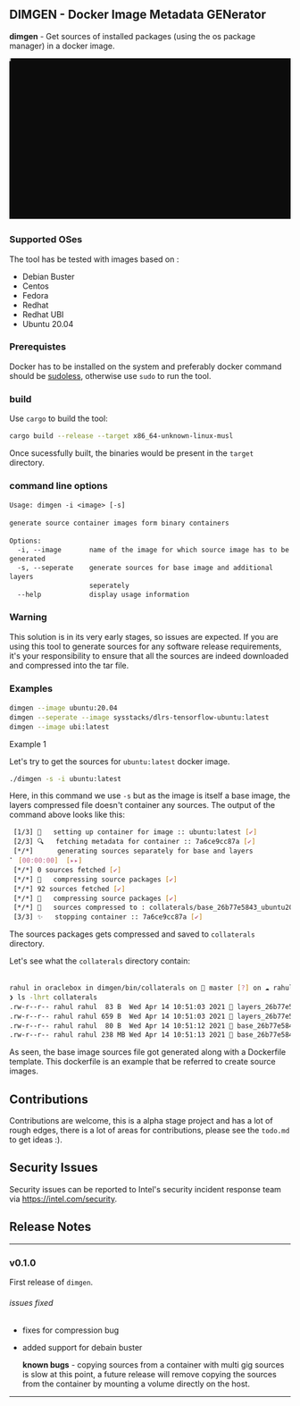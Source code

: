 ## DIMGEN - Docker Image Metadata GENerator

**dimgen** - Get sources of installed packages (using the os package manager) in a docker image.

![Alt text](./svg/dimgen.svg)

### Supported OSes


The tool has be tested with images based on :

- Debian Buster
- Centos
- Fedora
- Redhat
- Redhat UBI
- Ubuntu 20.04


### Prerequistes

Docker has to be installed on the system and preferably docker command should be [sudoless](https://linoxide.com/use-docker-without-sudo-ubuntu/),
otherwise use `sudo` to run the tool.


### build 

Use `cargo` to build the tool:

```bash
cargo build --release --target x86_64-unknown-linux-musl
```

Once sucessfully built, the binaries would be present in the `target` directory.

### command line options

```
Usage: dimgen -i <image> [-s]

generate source container images form binary containers

Options:
  -i, --image       name of the image for which source image has to be generated
  -s, --seperate    generate sources for base image and additional layers
                    seperately
  --help            display usage information
```

### Warning

This solution is in its very early stages, so issues are expected. If you
are using this tool to generate sources for any software release requirements, 
it's your responsibility to ensure that all the sources are indeed downloaded and compressed into the tar file. 

### Examples

```bash
dimgen --image ubuntu:20.04
dimgen --seperate --image sysstacks/dlrs-tensorflow-ubuntu:latest 
dimgen --image ubi:latest 
```

Example 1

Let's try to get the sources for `ubuntu:latest` docker image.

```bash
./dimgen -s -i ubuntu:latest
```

Here, in this command we use `-s` but as the image is itself a base image, the layers
compressed file doesn't container any sources. The output of the command above
looks like this:

```bash
 [1/3] 🚚   setting up container for image :: ubuntu:latest [✔]
 [2/3] 🔍   fetching metadata for container :: 7a6ce9cc87a [✔]
 [*/*]      generating sources separately for base and layers
⠁ [00:00:00]  [▸▸]
 [*/*] 0 sources fetched [✔]
 [*/*] 🚚   compressing source packages [✔]
 [*/*] 92 sources fetched [✔]
 [*/*] 🚚   compressing source packages [✔]
 [*/*] 📃   sources compressed to : collaterals/base_26b77e5843_ubuntu20.04.tar.gz [✔]
 [3/3] ✨   stopping container :: 7a6ce9cc87a [✔]
 ```
 The sources packages gets compressed and saved to `collaterals` directory.

Let's see what the `collaterals` directory contain:

```bash

rahul in oraclebox in dimgen/bin/collaterals on  master [?] on ☁️ rahulunair@gmail.com
❯ ls -lhrt collaterals
.rw-r--r-- rahul rahul  83 B  Wed Apr 14 10:51:03 2021  layers_26b77e5843_ubuntulatest.Dockerfile
.rw-r--r-- rahul rahul 659 B  Wed Apr 14 10:51:03 2021  layers_26b77e5843_ubuntulatest.tar.gz
.rw-r--r-- rahul rahul  80 B  Wed Apr 14 10:51:12 2021  base_26b77e5843_ubuntu20.04.Dockerfile
.rw-r--r-- rahul rahul 238 MB Wed Apr 14 10:51:13 2021  base_26b77e5843_ubuntu20.04.tar.gz
```

As seen, the base image sources file got generated along with a Dockerfile template. This dockerfile
is an example that be referred to create source images.


## Contributions

Contributions are welcome, this is a alpha stage project and has a lot of rough edges,
there is a lot of areas for contributions, please see the `todo.md` to get ideas :).

## Security Issues

Security issues can be reported to Intel's security incident response team via https://intel.com/security.

## Release Notes

--------------------------------------------------------------------------------
### v0.1.0

First release of `dimgen`.

###### issues fixed

- fixes for compression bug
- added support for debain buster

    **known bugs** - copying sources from a container with multi gig sources
    is slow at this point, a future release will remove copying the sources from
    the container by mounting a volume directly on the host.
--------------------------------------------------------------------------------


